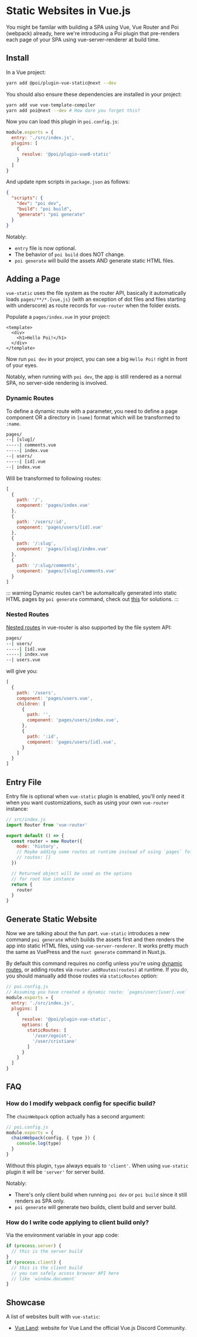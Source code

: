 # Static Websites in Vue.js

You might be familar with building a SPA using Vue, Vue Router and Poi (webpack) already, here we're introducing a Poi plugin that pre-renders each page of your SPA using vue-server-renderer at build time.

## Install

In a Vue project:

```bash
yarn add @poi/plugin-vue-static@next --dev
```

You should also ensure these dependencies are installed in your project:

```bash
yarn add vue vue-template-compiler
yarn add poi@next --dev # How dare you forget this?
```

Now you can load this plugin in `poi.config.js`:

```js {5}
module.exports = {
  entry: './src/index.js',
  plugins: [
    {
      resolve: '@poi/plugin-vue0-static'
    }
  ]
}
```

And update npm scripts in `package.json` as follows:

```json
{
  "scripts": {
    "dev": "poi dev",
    "build": "poi build",
    "generate": "poi generate"
  }
}
```

Notably:

- `entry` file is now optional.
- The behavior of `poi build` does NOT change.
- `poi generate` will build the assets AND generate static HTML files.

## Adding a Page

`vue-static` uses the file system as the router API, basically it automatically loads `pages/**/*.{vue,js}` (with an exception of dot files and files starting with underscore) as route records for `vue-router` when the folder exists.

Populate a `pages/index.vue` in your project:

```vue
<template>
  <div>
    <h1>Hello Poi!</h1>
  </div>
</template>
```

Now run `poi dev` in your project, you can see a big `Hello Poi!` right in front of your eyes.

Notably, when running with `poi dev`, the app is still rendered as a normal SPA, no server-side rendering is involved.

### Dynamic Routes

To define a dynamic route with a parameter, you need to define a page component OR a directory in `[name]` format which will be transformed to `:name`.

```bash
pages/
--| [slug]/
-----| comments.vue
-----| index.vue
--| users/
-----| [id].vue
--| index.vue
```

Will be transformed to following routes:

```js
[
  {
    path: '/',
    component: 'pages/index.vue'
  },
  {
    path: '/users/:id',
    component: 'pages/users/[id].vue'
  },
  {
    path: '/:slug',
    component: 'pages/[slug]/index.vue'
  },
  {
    path: '/:slug/comments',
    component: 'pages/[slug]/comments.vue'
  }
]
```

::: warning
Dynamic routes can't be automaitcally generated into static HTML pages by `poi generate` command, check out [this](#generate-static-website) for solutions.
:::

### Nested Routes

[Nested routes](https://router.vuejs.org/guide/essentials/nested-routes.html) in vue-router is also supported by the file system API:

```bash
pages/
--| users/
-----| [id].vue
-----| index.vue
--| users.vue
```

will give you:

```js
[
  {
    path: '/users',
    component: 'pages/users.vue',
    children: [
      {
        path: '',
        component: 'pages/users/index.vue',
      },
      {
        path: ':id',
        component: 'pages/users/[id].vue',
      }
    ]
  }
]
```

## Entry File

Entry file is optional when `vue-static` plugin is enabled, you'll only need it when you want customizations, such as using your own `vue-router` instance:

```js
// src/index.js
import Router from 'vue-router'

export default () => {
  const router = new Router({
    mode: 'history',
    // Maybe adding some routes at runtime instead of using `pages` folder?
    // routes: []
  })

  // Returned object will be used as the options 
  // for root Vue instance
  return {
    router
  }
}
```

## Generate Static Website

Now we are talking about the fun part. `vue-static` introduces a new command `poi generate` which builds the assets first and then renders the app into static HTML files, using `vue-server-renderer`. It works pretty much the same as VuePress and the `nuxt generate` command in Nuxt.js.

By default this command requires no config unless you're using [dynamic routes](#dynamic-routes), or adding routes via `router.addRoutes(routes)` at runtime. If you do, you should manually add those routes via `staticRoutes` option:

```js
// poi.config.js
// Assuming you have created a dynamic route: `pages/user/[user].vue`
module.exports = {
  entry: './src/index.js',
  plugins: [
    {
      resolve: '@poi/plugin-vue-static',
      options: {
        staticRoutes: [
          '/user/egoist',
          '/user/cristiano'
        ]
      }
    }
  ]
}
```

## FAQ

### How do I modify webpack config for specific build?

The `chainWebpack` option actually has a second argument:

```js
// poi.config.js
module.exports = {
  chainWebpack(config, { type }) {
    console.log(type)
  }
}
```

Without this plugin, `type` always equals to `'client'`. When using `vue-static` plugin it will be `'server'` for server build.

Notably:

- There's only client build when running `poi dev` or `poi build` since it still renders as SPA only.
- `poi generate` will generate two builds, client build and server build.

### How do I write code applying to client build only?

Via the environment variable in your app code:

```js
if (process.server) {
  // this is the server build
}
if (process.client) {
  // this is the client build
  // you can safely access browser API here
  // like `window.document`
}
```

## Showcase

A list of websites built with `vue-static`:

- [Vue Land](https://vue-land.js.org): website for Vue Land the official Vue.js Discord Community.